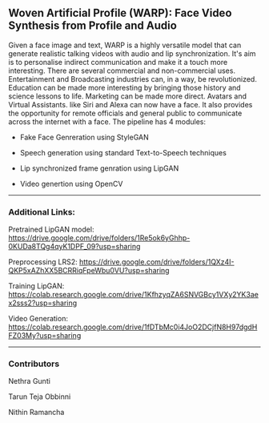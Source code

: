## Woven Artificial Profile (WARP): Face Video Synthesis from Profile and Audio

Given a face image and text, WARP is a highly versatile model that can generate realistic talking videos with audio and lip synchronization. It's aim is to personalise indirect communication and make it a touch more interesting. There are several commercial and non-commercial uses. Entertainment and Broadcasting industries can, in a way, be revolutionized. Education can be made more interesting by bringing those history and science lessons to life. Marketing can be made more direct. Avatars and Virtual Assistants. like Siri and Alexa can now have a face. It also provides the opportunity for remote officials and general public to communicate across the internet with a face. The pipeline has 4 modules:

* Fake Face Genreration using StyleGAN

* Speech generation using standard Text-to-Speech techniques

* Lip synchronized frame genration using LipGAN

* Video genertion using OpenCV

---

### Additional Links:

Pretrained LipGAN model: https://drive.google.com/drive/folders/1Re5ok6yGhhp-0KUDa8TQg4qyK1DPF_09?usp=sharing

Preprocessing LRS2: https://drive.google.com/drive/folders/1QXz4I-QKP5xAZhXX5BCRRiqFpeWbu0VU?usp=sharing

Training LipGAN: https://colab.research.google.com/drive/1KfhzyqZA6SNVGBcy1VXy2YK3aex2sss2?usp=sharing

Video Generation: https://colab.research.google.com/drive/1fDTbMc0i4JoO2DCjfN8H97dgdHFZ03My?usp=sharing

---

### Contributors

Nethra Gunti

Tarun Teja Obbinni

Nithin Ramancha


